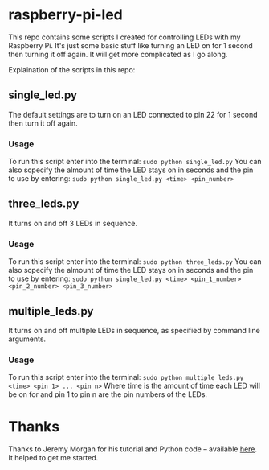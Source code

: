 # raspberry-pi-led

This repo contains some scripts I created for controlling LEDs with my Raspberry Pi.
It's just some basic stuff like turning an LED on for 1 second then turning it off again. It will get more complicated as I go along.

Explaination of the scripts in this repo:

## single_led.py

The default settings are to turn on an LED connected to pin 22 for 1 second then turn it off again.

### Usage
 To run this script enter into the terminal: `sudo python single_led.py`
 You can also scpecify the almount of time the LED stays on in seconds and the pin to use by entering: `sudo python single_led.py <time> <pin_number>`

## three_leds.py

It turns on and off 3 LEDs in sequence.

### Usage
 To run this script enter into the terminal: `sudo python three_leds.py`
 You can also scpecify the almount of time the LED stays on in seconds and the pin to use by entering: `sudo python single_led.py <time> <pin_1_number> <pin_2_number> <pin_3_number>`

## multiple_leds.py

It turns on and off multiple LEDs in sequence, as specified by command line arguments.

### Usage
 To run this script enter into the terminal: `sudo python multiple_leds.py <time> <pin 1> ... <pin n>`
 Where time is the amount of time each LED will be on for and pin 1 to pin n are the pin numbers of the LEDs.
 
# Thanks
Thanks to Jeremy Morgan for his tutorial and Python code – available [here](https://www.jeremymorgan.com/tutorials/raspberry-pi/how-to-blink-led-raspberry-pi-2/). It helped to get me started.
